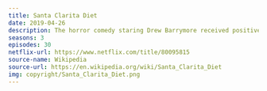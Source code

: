 ```yaml
---
title: Santa Clarita Diet
date: 2019-04-26
description: The horror comedy staring Drew Barrymore received positive reviews and three seasons befoe ultimately being cancelled. 
seasons: 3
episodes: 30
netflix-url: https://www.netflix.com/title/80095815
source-name: Wikipedia  
source-url: https://en.wikipedia.org/wiki/Santa_Clarita_Diet
img: copyright/Santa_Clarita_Diet.png
---
```



